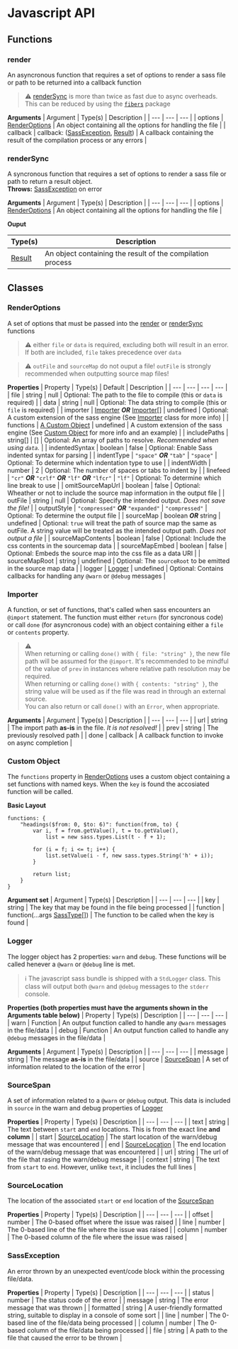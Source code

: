 # Javascript API

## Functions

### render
An asyncronous function that requires a set of options to render a sass file or path to be returned into a callback function

> :warning: [renderSync][renderSync] is more than twice as fast due to async overheads. This can be reduced by using the [`fibers`][Fibers] package

**Arguments**
| Argument | Type(s) | Description |
| --- | --- | --- |
| options | [RenderOptions][RenderOptions] | An object containing all the options for handling the file |
| callback | callback: ([SassException][SassException], [Result][Result]) | A callback containing the result of the compilation process or any errors |

### renderSync
A syncronous function that requires a set of options to render a sass file or path to return a result object.  
**Throws:** [SassException][SassException] on error

**Arguments**
| Argument | Type(s) | Description |
| --- | --- | --- |
| options | [RenderOptions] | An object containing all the options for handling the file |

**Ouput**

| Type(s) | Description |
| --- | --- |
| [Result][Result]  | An object containing the result of the compilation process |

## Classes

### RenderOptions
A set of options that must be passed into the [render][render] or [renderSync][renderSync] functions

> :warning: either `file` or `data` is required, excluding both will result in an error. If both are included, `file` takes precedence over `data`

> :warning: `outFile` and `sourceMap` do not ouput a file! `outFile` is strongly recommended when outputting source map files!

**Properties**
| Property | Type(s) | Default | Description |
| --- | --- | --- | --- |
| file | string | null | Optional: The path to the file to compile (this or `data` is required) |
| data | string | null | Optional: The data string to compile (this or `file` is required) |
| importer | [Importer][Importer] ***OR*** [Importer][Importer][] | undefined  | Optional: A custom extension of the sass engine (See [Importer][Importer] class for more info)  |
| functions | [A Custom Object][Custom Object] | undefined  | A custom extension of the sass engine (See [Custom Object][Custom Object] for more info and an example)  |
| includePaths | string[] | [] | Optional: An array of paths to resolve. *Recommended when using `data`.* |
| indentedSyntax | boolean | false | Optional: Enable Sass indented syntax for parsing |
| indentType | `"space"` ***OR*** `"tab"` | `"space"` | Optional: To determine which indentation type to use |
| indentWidth | number | 2 | Optional: The number of spaces or tabs to indent by |
| linefeed | `"cr"` ***OR*** `"crlf"` ***OR*** `"lf"` ***OR*** `"lfcr"` | `"lf"` | Optional: To determine which line break to use |
| omitSourceMapUrl | boolean | false | Optional: Wheather or not to include the source map information in the output file |
| outFile | string | null | Optional: Specify the intended output. *Does not save the file!* |
| outputStyle | `"compressed"` ***OR*** `"expanded"` | `"compressed"` | Optional: To determine the output file |
| sourceMap | boolean ***OR*** string | undefined | Optional: `true` will treat the path of source map the same as outFile. A string value will be treated as the intended output path. *Does not output a file*  |
| sourceMapContents | boolean | false | Optional: Include the css contents in the sourcemap data |
| sourceMapEmbed | boolean | false | Optional: Embeds the source map into the css file as a data URI |
| sourceMapRoot | string | undefined | Optional: The `sourceRoot` to be emitted in the source map data |
| logger | [Logger][Logger] | undefined | Optional: Contains callbacks for handling any `@warn` or `@debug` messages |

### Importer
A function, or set of functions, that's called when sass encounters an `@import` statement. The function must either `return` (for syncronous code) or call `done` (for asyncronous code) with an object containing either a `file` or `contents` property. 

> :warning:  
> When returning or calling `done()` with `{ file: "string" }`, the new file path will be assumed for the `@import`. It's recommended to be mindful of the value of `prev` in instances where relative path resolution may be required.  
> When returning or calling `done()` with `{ contents: "string" }`, the string value will be used as if the file was read in through an external source.  
> You can also return or call `done()` with an `Error`, when appropriate.

**Arguments**
| Argument | Type(s) | Description |
| --- | --- | --- |
| url | string | The import path **as-is** in the file. *It is not resolved!* |
| prev | string | The previously resolved path |
| done | callback | A callback function to invoke on async completion |

### Custom Object
The `functions` property in [RenderOptions][RenderOptions] uses a custom object containing a set functions with named keys. When the `key` is found the accosiated function will be called.

**Basic Layout**
```JS
functions: { 
    "headings($from: 0, $to: 6)": function(from, to) {
        var i, f = from.getValue(), t = to.getValue(),
            list = new sass.types.List(t - f + 1);

        for (i = f; i <= t; i++) {
            list.setValue(i - f, new sass.types.String('h' + i));
        }
        
        return list;
    }
}
```

**Argument set**
| Argument | Type(s) | Description |
| --- | --- | --- |
| key | string | The key that may be found in the file being processed |
| function | function(...args [SassType][SassType][]) | The function to be called when the key is found |

### Logger
The logger object has 2 properties: `warn` and `debug`. These functions will be called henever a `@warn` or `@debug` line is met.

> :information_source: The javascript sass bundle is shipped with a `StdLogger` class. This class will output both `@warn` and `@debug` messages to the `stderr` console.

**Properties (both properties must have the arguments shown in the Arguments table below)**
| Property | Type(s) | Description |
| --- | --- | --- |
| warn  | Function | An output function called to handle any `@warn` messages in the file/data |
| debug | Function | An output function called to handle any `@debug` messages in the file/data |

**Arguments**
| Argument | Type(s) | Description |
| --- | --- | --- |
| message  | string | The message **as-is** in the file/data |
| source | [SourceSpan][SourceSpan] | A set of information related to the location of the error |

### SourceSpan
A set of information related to a `@warn` or `@debug` output. This data is included in `source` in the warn and debug properties of [Logger][Logger]

**Properties**
| Property | Type(s) | Description |
| --- | --- | --- |
| text | string | The text between `start` and `end` locations. This is from the exact line **and column** |
| start | [SourceLocation][SourceLocation] | The start location of the warn/debug message that was encountered |
| end | [SourceLocation][SourceLocation] | The end location of the warn/debug message that was encountered |
| url | string | The url of the file that rasing the warn/debug message |
| context | string | The text from `start` to `end`. However, unlike `text`, it includes the full lines |

### SourceLocation
The location of the associated `start` or `end` location of the [SourceSpan][SourceSpan]

**Properties**
| Property | Type(s) | Description |
| --- | --- | --- |
| offset | number | The 0-based offset where the issue was raised  |
| line | number | The 0-based line of the file where the issue was raised |
| column | number | The 0-based column of the file where the issue was raised |

### SassException
An error thrown by an unexpected event/code block within the processing file/data.

**Properties**
| Property | Type(s) | Description |
| --- | --- | --- |
| status | number | The status code of the error |
| message | string | The error message that was thrown |
| formatted | string | A user-friendly formatted string, suitable to display in a console of some sort |
| line | number | The 0-based line of the file/data being processed |
| column | number | The 0-based column of the file/data being processed |
| file | string | A path to the file that caused the error to be thrown |

<!-- Functions -->
[render]: <#render>
[renderSync]: <#renderSync>

<!-- Classes -->
[RenderOptions]: <#RenderOptions>
[Result]: <#Result>
[Importer]: <#Importer>
[Custom Object]: <#Custom-Object>
[Logger]: <#Logger>
[SourceSpan]: <#SourceSpan>
[SourceLocation]: <#SourceLocation>
[SassException]: <#SassException>

<!-- Types -->
[SassType]: <#SassType>

<!-- External Links -->
[Fibers]: https://www.npmjs.com/package/fibers
